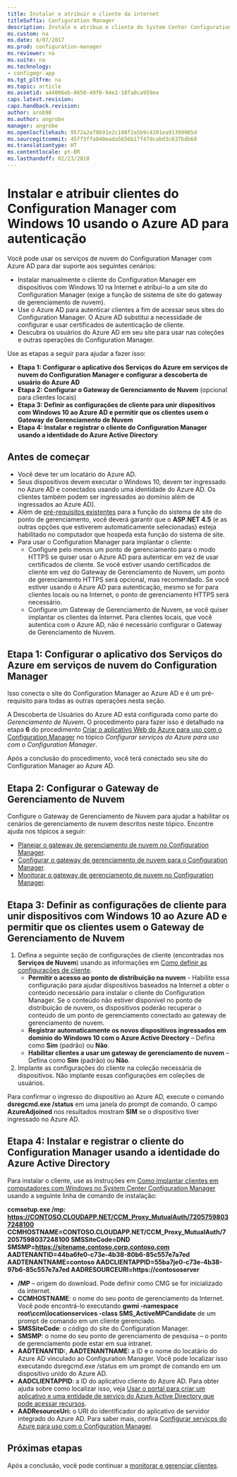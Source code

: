 ```yaml
---
title: Instalar e atribuir o cliente da internet
titleSuffix: Configuration Manager
description: Instale e atribua o cliente do System Center Configuration Manager da internet.
ms.custom: na
ms.date: 8/07/2017
ms.prod: configuration-manager
ms.reviewer: na
ms.suite: na
ms.technology:
- configmgr-app
ms.tgt_pltfrm: na
ms.topic: article
ms.assetid: a44006eb-8650-49f6-94e1-18fa0ca959ee
caps.latest.revision: 
caps.handback.revision: 
author: arob98
ms.author: angrobe
manager: angrobe
ms.openlocfilehash: 9572a2e78691e2c108f2a5b9c4201ea91399985d
ms.sourcegitcommit: 45ff3ffa040eada5656b17f47dcabd3c637bdb60
ms.translationtype: HT
ms.contentlocale: pt-BR
ms.lasthandoff: 02/23/2018
---
```

# <a name="install-and-assign-configuration-manager-windows-10-clients-using-azure-ad-for-authentication"></a>Instalar e atribuir clientes do Configuration Manager com Windows 10 usando o Azure AD para autenticação

Você pode usar os serviços de nuvem do Configuration Manager com Azure AD para dar suporte aos seguintes cenários:

- Instalar manualmente o cliente do Configuration Manager em dispositivos com Windows 10 na Internet e atribui-lo a um site do Configuration Manager (exige a função de sistema de site do gateway de gerenciamento de nuvem).
- Use o Azure AD para autenticar clientes a fim de acessar seus sites do Configuration Manager. O Azure AD substitui a necessidade de configurar e usar certificados de autenticação de cliente.
- Descubra os usuários do Azure AD em seu site para usar nas coleções e outras operações do Configuration Manager.

Use as etapas a seguir para ajudar a fazer isso:

- **Etapa 1: Configurar o aplicativo dos Serviços do Azure em serviços de nuvem do Configuration Manager e configurar a descoberta de usuário do Azure AD**
- **Etapa 2: Configurar o Gateway de Gerenciamento de Nuvem** (opcional para clientes locais)
- **Etapa 3: Definir as configurações de cliente para unir dispositivos com Windows 10 ao Azure AD e permitir que os clientes usem o Gateway de Gerenciamento de Nuvem**
- **Etapa 4: Instalar e registrar o cliente do Configuration Manager usando a identidade do Azure Active Directory**


## <a name="before-you-start"></a>Antes de começar

- Você deve ter um locatário do Azure AD.
- Seus dispositivos devem executar o Windows 10, devem ter ingressado no Azure AD e conectados usando uma identidade do Azure AD. Os clientes também podem ser ingressados ao domínio além de ingressados ao Azure AD).
- Além de [pré-requisitos existentes](/sccm/core/plan-design/configs/site-and-site-system-prerequisites) para a função do sistema de site do ponto de gerenciamento, você deverá garantir que o **ASP.NET 4.5** (e as outras opções que estiverem automaticamente selecionadas) esteja habilitado no computador que hospeda esta função do sistema de site.
- Para usar o Configuration Manager para implantar o cliente:
    - Configure pelo menos um ponto de gerenciamento para o modo HTTPS se quiser usar o Azure AD para autenticar em vez de usar certificados de cliente.
        Se você estiver usando certificados de cliente em vez do Gateway de Gerenciamento de Nuvem, um ponto de gerenciamento HTTPS será opcional, mas recomendado. Se você estiver usando o Azure AD para autenticação, mesmo se for para clientes locais ou na Internet, o ponto de gerenciamento HTTPS será necessário.
    - Configure um Gateway de Gerenciamento de Nuvem, se você quiser implantar os clientes da Internet. Para clientes locais, que você autentica com o Azure AD, não é necessário configurar o Gateway de Gerenciamento de Nuvem.


## <a name="step-1-set-up-the-azure-services-app-in-configuration-manager-cloud-services"></a>Etapa 1: Configurar o aplicativo dos Serviços do Azure em serviços de nuvem do Configuration Manager

Isso conecta o site do Configuration Manager ao Azure AD e é um pré-requisito para todas as outras operações nesta seção. 

A Descoberta de Usuários do Azure AD está configurada como parte do *Gerenciamento de Nuvem*. O procedimento para fazer isso é detalhado na etapa **6** do procedimento [Criar o aplicativo Web do Azure para uso com o Configuration Manager](/sccm/core/servers/deploy/configure/Azure-services-wizard#webapp) no tópico *Configurar serviços do Azure para uso com o Configuration Manager*.
    
Após a conclusão do procedimento, você terá conectado seu site do Configuration Manager ao Azure AD. 

## <a name="step-2-set-up-the-cloud-management-gateway"></a>Etapa 2: Configurar o Gateway de Gerenciamento de Nuvem

Configure o Gateway de Gerenciamento de Nuvem para ajudar a habilitar os cenários de gerenciamento de nuvem descritos neste tópico. Encontre ajuda nos tópicos a seguir: 

- [Planejar o gateway de gerenciamento de nuvem no Configuration Manager](/sccm/core/clients/manage/plan-cloud-management-gateway).
- [Configurar o gateway de gerenciamento de nuvem para o Configuration Manager](/sccm/core/clients/manage/setup-cloud-management-gateway).
- [Monitorar o gateway de gerenciamento de nuvem no Configuration Manager](/sccm/core/clients/manage/monitor-clients-cloud-management-gateway).

## <a name="step-3-configure-client-settings-to-join-windows-10-devices-with-azure-ad-and-enable-clients-to-use-the-cloud-management-gateway"></a>Etapa 3: Definir as configurações de cliente para unir dispositivos com Windows 10 ao Azure AD e permitir que os clientes usem o Gateway de Gerenciamento de Nuvem

1.  Defina a seguinte seção de configurações de cliente (encontradas nos **Serviços de Nuvem**) usando as informações em [Como definir as configurações de cliente](/sccm/core/clients/deploy/configure-client-settings).
    - **Permitir o acesso ao ponto de distribuição na nuvem** - Habilite essa configuração para ajudar dispositivos baseados na Internet a obter o conteúdo necessário para instalar o cliente do Configuration Manager. Se o conteúdo não estiver disponível no ponto de distribuição de nuvem, os dispositivos poderão recuperar o conteúdo de um ponto de gerenciamento conectado ao gateway de gerenciamento de nuvem.
    - **Registrar automaticamente os novos dispositivos ingressados em domínio do Windows 10 com o Azure Active Directory** – Defina como **Sim** (padrão) ou **Não**.
    - **Habilitar clientes a usar um gateway de gerenciamento de nuvem** – Defina como **Sim** (padrão) ou **Não**.
2.  Implante as configurações do cliente na coleção necessária de dispositivos. Não implante essas configurações em coleções de usuários.

Para confirmar o ingresso do dispositivo ao Azure AD, execute o comando **dsregcmd.exe /status** em uma janela do prompt de comando. O campo **AzureAdjoined** nos resultados mostram **SIM** se o dispositivo tiver ingressado no Azure AD.


## <a name="step-4-install-and-register-the-configuration-manager-client-using-azure-active-directory-identity"></a>Etapa 4: Instalar e registrar o cliente do Configuration Manager usando a identidade do Azure Active Directory

Para instalar o cliente, use as instruções em [Como implantar clientes em computadores com Windows no System Center Configuration Manager](/sccm/core/clients/deploy/deploy-clients-to-windows-computers#a-namebkmkmanuala-how-to-install-clients-manually) usando a seguinte linha de comando de instalação: 

**ccmsetup.exe /mp&#58; https://CONTOSO.CLOUDAPP.NET/CCM_Proxy_MutualAuth/72057598037248100 CCMHOSTNAME=CONTOSO.CLOUDAPP.NET/CCM_Proxy_MutualAuth/72057598037248100 SMSSiteCode=DND SMSMP=https://sitename.contoso.corp.contoso.com AADTENANTID=44ba6fe0-c73e-4b38-80b6-85c557e7a7ed AADTENANTNAME=contoso  AADCLIENTAPPID=55ba7je0-c73e-4b38-97b6-85c557e7a7ed AADRESOURCEURI=https://contososerver**

- **/MP** – origem do download. Pode definir como CMG se for inicializado da internet.
- **CCMHOSTNAME**: o nome do seu ponto de gerenciamento da Internet. Você pode encontrá-lo executando **gwmi -namespace root\ccm\locationservices -class SMS_ActiveMPCandidate** de um prompt de comando em um cliente gerenciado.
- **SMSSiteCode**: o código do site do Configuration Manager.
- **SMSMP**: o nome do seu ponto de gerenciamento de pesquisa – o ponto de gerenciamento pode estar em sua intranet.
- **AADTENANTID:**, **AADTENANTNAME:** a ID e o nome do locatário do Azure AD vinculado ao Configuration Manager. Você pode localizar isso executando dsregcmd.exe /status em um prompt de comando em um dispositivo unido do Azure AD.
- **AADCLIENTAPPID**: a ID do aplicativo cliente do Azure AD. Para obter ajuda sobre como localizar isso, veja [Usar o portal para criar um aplicativo e uma entidade de serviço do Azure Active Directory que pode acessar recursos](https://docs.microsoft.com/azure/azure-resource-manager/resource-group-create-service-principal-portal#get-application-id-and-authentication-key).
- **AADResourceUri:** o URI do identificador do aplicativo de servidor integrado do Azure AD. Para saber mais, confira [Configurar serviços do Azure para uso com o Configuration Manager](/sccm/core/servers/deploy/configure/azure-services-wizard).




## <a name="next-steps"></a>Próximas etapas

Após a conclusão, você pode continuar a [monitorar e gerenciar clientes](/sccm/core/clients/manage/monitor-clients).
